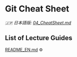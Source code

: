 # Git Cheat Sheet

_🇯🇵 日本語版: [04_CheatSheet.md](04_CheatSheet.md)_

## List of Lecture Guides <!-- omit in toc -->
[README_EN.md](README_EN.md) ⚙️

